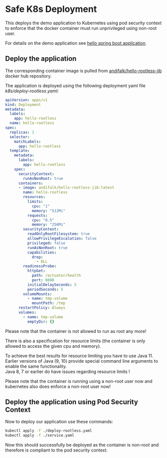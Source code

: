 # Safe K8s Deployment

This deploys the demo application to Kubernetes using pod security context
to enforce that the docker container must run unprivileged using non-root user.

For details on the demo application see [hello spring boot application](../step1-hello-spring-boot).
  
## Deploy the application

The corresponding container image is pulled 
from [andifalk/hello-rootless-jib](https://cloud.docker.com/repository/registry-1.docker.io/andifalk/hello-rootless-jib) docker hub repository.

The application is deployed using the following deployment yaml file _k8s/deploy-rootless.yaml_:

```yaml
apiVersion: apps/v1
kind: Deployment
metadata:
  labels:
    app: hello-rootless
  name: hello-rootless
spec:
  replicas: 1
  selector:
    matchLabels:
      app: hello-rootless
  template:
    metadata:
      labels:
        app: hello-rootless
    spec:
      securityContext:
        runAsNonRoot: true
      containers:
      - image: andifalk/hello-rootless-jib:latest
        name: hello-rootless
        resources:
          limits:
            cpu: "1"
            memory: "512Mi"
          requests:
            cpu: "0.5"
            memory: "256Mi"
        securityContext:
          readOnlyRootFilesystem: true
          allowPrivilegeEscalation: false
          privileged: false
          runAsNonRoot: true
          capabilities:
            drop:
              - ALL
        readinessProbe:
          httpGet:
            path: /actuator/health
            port: 8080
          initialDelaySeconds: 5
          periodSeconds: 5
        volumeMounts:
          - name: tmp-volume
            mountPath: /tmp
      restartPolicy: Always
      volumes:
        - name: tmp-volume
          emptyDir: {}
```

Please note that the container is not allowed to run as root any more!

There is also a specification for resource limits 
(the container is only allowed to access the given cpu and memory).

To achieve the best results for resource limiting you have to use Java 11. Earlier
versions of Java (9, 10) provide special command line arguments to enable the same functionality.  
Java 8, 7 or earlier do have issues regarding resource limits !

Please note that the container is running using a non-root user now and kubernetes
also does enforce a non-root user now!

## Deploy the application using Pod Security Context

Now to deploy our application use these commands:

```bash
kubectl apply -f ./deploy-rootless.yaml
kubectl apply -f ./service.yaml
```

Now this should successfully be deployed as the container is non-root and therefore is compliant to the pod security context.
